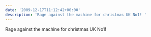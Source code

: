 ```yaml
---
date: '2009-12-17T11:12:42+00:00'
description: 'Rage against the machine for christmas UK No1! '
---
```

Rage against the machine for christmas UK No1! 
